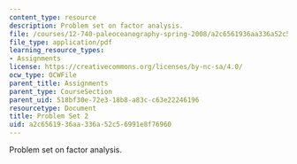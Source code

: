 ```yaml
---
content_type: resource
description: Problem set on factor analysis.
file: /courses/12-740-paleoceanography-spring-2008/a2c6561936aa336a52c56991e8f76960_paleo_problem2.pdf
file_type: application/pdf
learning_resource_types:
- Assignments
license: https://creativecommons.org/licenses/by-nc-sa/4.0/
ocw_type: OCWFile
parent_title: Assignments
parent_type: CourseSection
parent_uid: 518bf30e-72e3-18b8-a83c-c63e22246196
resourcetype: Document
title: Problem Set 2
uid: a2c65619-36aa-336a-52c5-6991e8f76960
---
```

Problem set on factor analysis.
